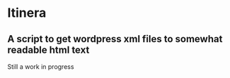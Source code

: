 # Itinera
## A script to get wordpress xml files to somewhat readable html text

Still a work in progress
